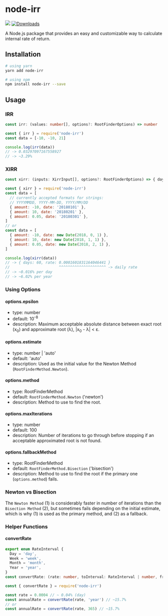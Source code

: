# node-irr

![](https://github.com/eric-malachias/irr/actions/workflows/nodejs.yml/badge.svg)
[![Downloads](https://img.shields.io/npm/dm/node-irr.svg)](https://www.npmjs.com/package/node-irr)

A Node.js package that provides an easy and customizable way to calculate internal rate of return.

## Installation

```bash
# using yarn
yarn add node-irr

# using npm
npm install node-irr --save
```

## Usage

### IRR

```typescript
const irr: (values: number[], options?: RootFinderOptions) => number
```

```javascript
const { irr } = require('node-irr')
const data = [-10, -10, 21]

console.log(irr(data))
// -> 0.03297097167558927
// -> ~3.29%
```

### XIRR

```typescript
const xirr: (inputs: XirrInput[], options?: RootFinderOptions) => { days: number, rate: number }
```

```javascript
const { xirr } = require('node-irr')
const data = [
  // currently accepted formats for strings:
  // YYYYMMDD, YYYY-MM-DD, YYYY/MM/DD
  { amount: -10, date: '20180101' },
  { amount: 10, date: '20180201' },
  { amount: 0.05, date: '20180301' },
]
// or
const data = [
  { amount: -10, date: new Date(2018, 0, 1) },
  { amount: 10, date: new Date(2018, 1, 1) },
  { amount: 0.05, date: new Date(2018, 2, 1) },
]

console.log(xirr(data))
// -> { days: 60, rate: 0.0001601831164046441 }
//                      ^^^^^^^^^^^^^^^^^^^^^ -> daily rate
// -> ~0.016% per day
// -> ~6.02% per year
```

### Using Options

#### options.epsilon

- type: number
- default: 10<sup>-8</sub>
- description: Maximum acceptable absolute distance between exact root (x<sub>0</sub>) and approximate root (&lambda;), |x<sub>0</sub> - &lambda;| < &epsilon;.


#### options.estimate

- type: number | 'auto'
- default: 'auto'
- description: Used as the initial value for the Newton Method (`RootFinderMethod.Newton`).

#### options.method

- type: RootFinderMethod
- default: `RootFinderMethod.Newton` ('newton')
- description: Method to use to find the root.

#### options.maxIterations

- type: number
- default: 100
- description: Number of iterations to go through before stopping if an acceptable approximated root is not found.

#### options.fallbackMethod

- type: RootFinderMethod
- default: `RootFinderMethod.Bisection` ('bisection')
- description: Method to use to find the root if the primary one (`options.method`) fails.

### Newton vs Bisection

The `Newton Method` (1) is considerably faster in number of iterations than the `Bisection Method` (2), but sometimes fails depending on the initial estimate, which is why (1) is used as the primary method, and (2) as a fallback.

### Helper Functions

#### convertRate

```typescript
export enum RateInterval {
  Day = 'day',
  Week = 'week',
  Month = 'month',
  Year = 'year',
}
const convertRate: (rate: number, toInterval: RateInterval | number, fromInterval: RateInterval | number = RateInterval.Day) => number
```

```javascript
const { convertRate } = require('node-irr')

const rate = 0.0004 // ~ 0.04% (day)
const annualRate = convertRate(rate, 'year') // ~15.7%
// or
const annualRate = convertRate(rate, 365) // ~15.7%
```

